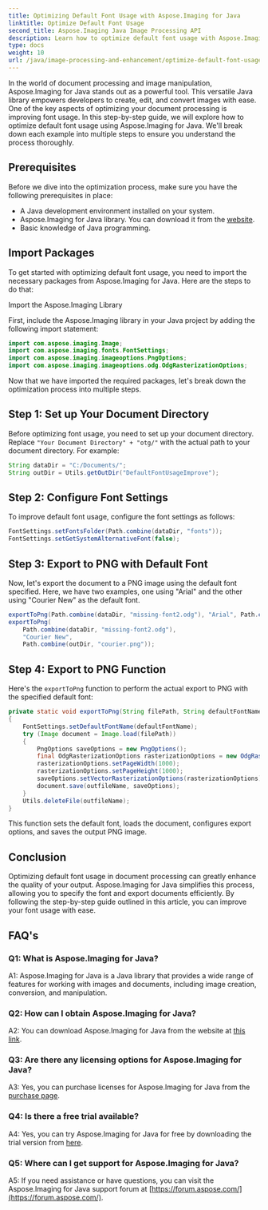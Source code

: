 ```yaml
---
title: Optimizing Default Font Usage with Aspose.Imaging for Java
linktitle: Optimize Default Font Usage
second_title: Aspose.Imaging Java Image Processing API
description: Learn how to optimize default font usage with Aspose.Imaging for Java. Improve your document processing with step-by-step guidance.
type: docs
weight: 10
url: /java/image-processing-and-enhancement/optimize-default-font-usage/
---
```

In the world of document processing and image manipulation, Aspose.Imaging for Java stands out as a powerful tool. This versatile Java library empowers developers to create, edit, and convert images with ease. One of the key aspects of optimizing your document processing is improving font usage. In this step-by-step guide, we will explore how to optimize default font usage using Aspose.Imaging for Java. We'll break down each example into multiple steps to ensure you understand the process thoroughly.

## Prerequisites

Before we dive into the optimization process, make sure you have the following prerequisites in place:

- A Java development environment installed on your system.
- Aspose.Imaging for Java library. You can download it from the [website](https://releases.aspose.com/imaging/java/).
- Basic knowledge of Java programming.

## Import Packages

To get started with optimizing default font usage, you need to import the necessary packages from Aspose.Imaging for Java. Here are the steps to do that:

Import the Aspose.Imaging Library

First, include the Aspose.Imaging library in your Java project by adding the following import statement:

```java
import com.aspose.imaging.Image;
import com.aspose.imaging.fonts.FontSettings;
import com.aspose.imaging.imageoptions.PngOptions;
import com.aspose.imaging.imageoptions.odg.OdgRasterizationOptions;
```

Now that we have imported the required packages, let's break down the optimization process into multiple steps.

## Step 1: Set up Your Document Directory

Before optimizing font usage, you need to set up your document directory. Replace `"Your Document Directory" + "otg/"` with the actual path to your document directory. For example:

```java
String dataDir = "C:/Documents/";
String outDir = Utils.getOutDir("DefaultFontUsageImprove");
```

## Step 2: Configure Font Settings

To improve default font usage, configure the font settings as follows:

```java
FontSettings.setFontsFolder(Path.combine(dataDir, "fonts"));
FontSettings.setGetSystemAlternativeFont(false);
```

## Step 3: Export to PNG with Default Font

Now, let's export the document to a PNG image using the default font specified. Here, we have two examples, one using "Arial" and the other using "Courier New" as the default font.

```java
exportToPng(Path.combine(dataDir, "missing-font2.odg"), "Arial", Path.combine(outDir, "arial.png"));
exportToPng(
    Path.combine(dataDir, "missing-font2.odg"),
    "Courier New",
    Path.combine(outDir, "courier.png"));
```

## Step 4: Export to PNG Function

Here's the `exportToPng` function to perform the actual export to PNG with the specified default font:

```java
private static void exportToPng(String filePath, String defaultFontName, String outfileName)
{
    FontSettings.setDefaultFontName(defaultFontName);
    try (Image document = Image.load(filePath))
    {
        PngOptions saveOptions = new PngOptions();
        final OdgRasterizationOptions rasterizationOptions = new OdgRasterizationOptions();
        rasterizationOptions.setPageWidth(1000);
        rasterizationOptions.setPageHeight(1000);
        saveOptions.setVectorRasterizationOptions(rasterizationOptions);
        document.save(outfileName, saveOptions);
    }
    Utils.deleteFile(outfileName);
}
```

This function sets the default font, loads the document, configures export options, and saves the output PNG image.

## Conclusion

Optimizing default font usage in document processing can greatly enhance the quality of your output. Aspose.Imaging for Java simplifies this process, allowing you to specify the font and export documents efficiently. By following the step-by-step guide outlined in this article, you can improve your font usage with ease.

## FAQ's

### Q1: What is Aspose.Imaging for Java?

A1: Aspose.Imaging for Java is a Java library that provides a wide range of features for working with images and documents, including image creation, conversion, and manipulation.

### Q2: How can I obtain Aspose.Imaging for Java?

A2: You can download Aspose.Imaging for Java from the website at [this link](https://releases.aspose.com/imaging/java/).

### Q3: Are there any licensing options for Aspose.Imaging for Java?

A3: Yes, you can purchase licenses for Aspose.Imaging for Java from the [purchase page](https://purchase.aspose.com/buy).

### Q4: Is there a free trial available?

A4: Yes, you can try Aspose.Imaging for Java for free by downloading the trial version from [here](https://releases.aspose.com/).

### Q5: Where can I get support for Aspose.Imaging for Java?

A5: If you need assistance or have questions, you can visit the Aspose.Imaging for Java support forum at [https://forum.aspose.com/](https://forum.aspose.com/).
